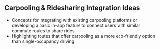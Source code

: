## Carpooling & Ridesharing Integration Ideas
- Concepts for integrating with existing carpooling platforms or developing a basic in-app feature to connect users with similar commute routes to share rides.
- Highlighting routes that offer carpooling as a more eco-friendly option than single-occupancy driving.

